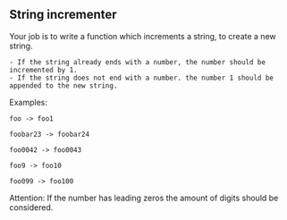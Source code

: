 ## String incrementer

Your job is to write a function which increments a string, to create a new string.

    - If the string already ends with a number, the number should be incremented by 1.
    - If the string does not end with a number. the number 1 should be appended to the new string.

Examples:

    foo -> foo1
    
    foobar23 -> foobar24
    
    foo0042 -> foo0043
    
    foo9 -> foo10
    
    foo099 -> foo100

Attention: If the number has leading zeros the amount of digits should be considered.
